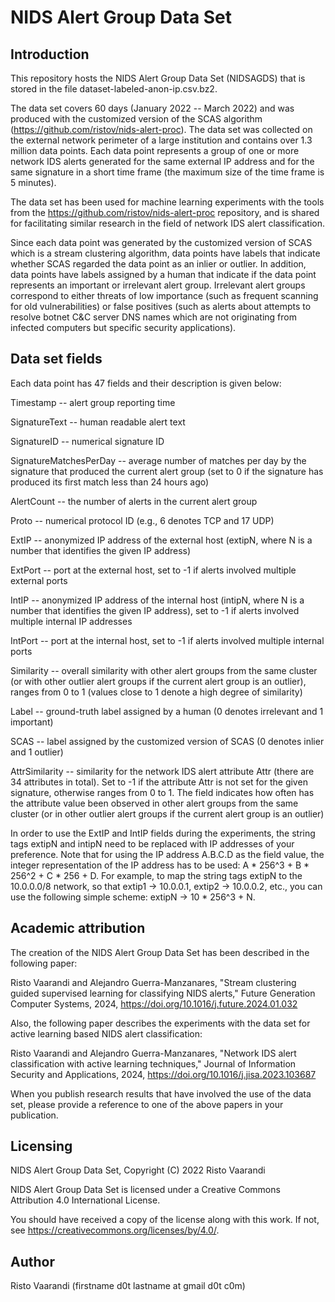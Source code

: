 NIDS Alert Group Data Set
=========================


Introduction
------------
This repository hosts the NIDS Alert Group Data Set (NIDSAGDS) that is stored in the file dataset-labeled-anon-ip.csv.bz2.

The data set covers 60 days (January 2022 -- March 2022) and was produced with the customized version of the SCAS algorithm (https://github.com/ristov/nids-alert-proc). The data set was collected on the external network perimeter of a large institution and contains over 1.3 million data points. Each data point represents a group of one or more network IDS alerts generated for the same external IP address and for the same signature in a short time frame (the maximum size of the time frame is 5 minutes).

The data set has been used for machine learning experiments with the tools from the https://github.com/ristov/nids-alert-proc repository, and is shared for facilitating similar research in the field of network IDS alert classification.

Since each data point was generated by the customized version of SCAS which is a stream clustering algorithm, data points have labels that indicate whether SCAS regarded the data point as an inlier or outlier. In addition, data points have labels assigned by a human that indicate if the data point represents an important or irrelevant alert group. Irrelevant alert groups correspond to either threats of low importance (such as frequent scanning for old vulnerabilities) or false positives (such as alerts about attempts to resolve botnet C&C server DNS names which are not originating from infected computers but specific security applications).


Data set fields
---------------
Each data point has 47 fields and their description is given below:

Timestamp -- alert group reporting time

SignatureText -- human readable alert text

SignatureID -- numerical signature ID

SignatureMatchesPerDay -- average number of matches per day by the signature that produced the current alert group (set to 0 if the signature has produced its first match less than 24 hours ago)

AlertCount -- the number of alerts in the current alert group

Proto -- numerical protocol ID (e.g., 6 denotes TCP and 17 UDP)

ExtIP -- anonymized IP address of the external host (extipN, where N is a number that identifies the given IP address)

ExtPort -- port at the external host, set to -1 if alerts involved multiple external ports

IntIP -- anonymized IP address of the internal host (intipN, where N is a number that identifies the given IP address), set to -1 if alerts involved multiple internal IP addresses

IntPort -- port at the internal host, set to -1 if alerts involved multiple internal ports

Similarity -- overall similarity with other alert groups from the same cluster (or with other outlier alert groups if the current alert group is an outlier), ranges from 0 to 1 (values close to 1 denote a high degree of similarity)

Label -- ground-truth label assigned by a human (0 denotes irrelevant and 1 important)

SCAS -- label assigned by the customized version of SCAS (0 denotes inlier and 1 outlier)

AttrSimilarity -- similarity for the network IDS alert attribute Attr (there are 34 attributes in total). Set to -1 if the attribute Attr is not set for the given signature, otherwise ranges from 0 to 1. The field indicates how often has the attribute value been observed in other alert groups from the same cluster (or in other outlier alert groups if the current alert group is an outlier) 

In order to use the ExtIP and IntIP fields during the experiments, the string tags extipN and intipN need to be replaced with IP addresses of your preference. Note that for using the IP address A.B.C.D as the field value, the integer representation of the IP address has to be used: A * 256^3 + B * 256^2 + C * 256 + D. For example, to map the string tags extipN to the 10.0.0.0/8 network, so that extip1 -> 10.0.0.1, extip2 -> 10.0.0.2, etc., you can use the following simple scheme: extipN -> 10 * 256^3 + N.


Academic attribution
--------------------
The creation of the NIDS Alert Group Data Set has been described in the following paper:

Risto Vaarandi and Alejandro Guerra-Manzanares, "Stream clustering guided supervised learning for classifying NIDS alerts," Future Generation Computer Systems, 2024, https://doi.org/10.1016/j.future.2024.01.032

Also, the following paper describes the experiments with the data set for active learning based NIDS alert classification:

Risto Vaarandi and Alejandro Guerra-Manzanares, "Network IDS alert classification with active learning techniques," Journal of Information Security and Applications, 2024, https://doi.org/10.1016/j.jisa.2023.103687

When you publish research results that have involved the use of the data set, please provide a reference to one of the above papers in your publication.


Licensing
---------
NIDS Alert Group Data Set, Copyright (C) 2022 Risto Vaarandi

NIDS Alert Group Data Set is licensed under a Creative Commons Attribution 4.0 International License.

You should have received a copy of the license along with this work. If not, see https://creativecommons.org/licenses/by/4.0/.


Author
------
Risto Vaarandi (firstname d0t lastname at gmail d0t c0m)
